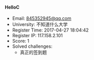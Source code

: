 #### HelloC  

* Email: 845352945@qq.com  
* University: 不知道什么大学  
* Register Time: 2017-04-27 18:04:42  
* Register IP: 117.158.2.101  
* Score: 1  
* Solved challenges: 
  * 真正的签到题  
